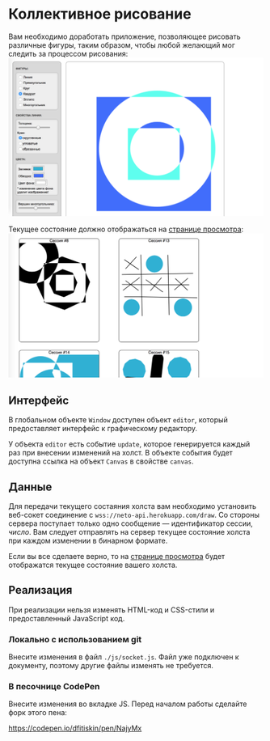Коллективное рисование
===

Вам необходимо доработать приложение, позволяющее рисовать различные фигуры, таким образом, чтобы любой желающий мог следить за процессом рисования:
![Рисование](./res/preview.png)

Текущее состояние должно отображаться на [странице просмотра](https://neto-api.herokuapp.com/hj/4.4/draw/):
![Следим за работой художников](./res/view.png)

## Интерфейс

В глобальном объекте `Window` доступен объект `editor`, который предоставляет интерфейс к графическому редактору.

У объекта `editor` есть событие `update`, которое генерируется каждый раз при внесении изменений на холст. В объекте события будет доступна ссылка на объект `Canvas` в свойстве `canvas`.

## Данные

Для передачи текущего состаяния холста вам необходимо установить веб-сокет соединение с `wss://neto-api.herokuapp.com/draw`. Со стороны сервера поступает только одно сообщение — идентификатор сессии, _число_. Вам следует отправлять на сервер текущее состояние холста при каждом изменении в бинарном формате.

Если вы все сделаете верно, то на  [странице просмотра](https://neto-api.herokuapp.com/hj/4.4/draw/) будет отображатся текущее состояние вашего холста.

## Реализация

При реализации нельзя изменять HTML-код и CSS-стили и предоставленный JavaScript код.

### Локально с использованием git

Внесите изменения в файл `./js/socket.js`. Файл уже подключен к документу, поэтому другие файлы изменять не требуется.

### В песочнице CodePen

Внесите изменения во вкладке JS. Перед началом работы сделайте форк этого пена:

https://codepen.io/dfitiskin/pen/NajyMx
